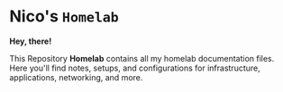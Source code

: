 # Nico's `Homelab`


**Hey, there!**

This Repository **Homelab** contains all my homelab documentation files. Here you'll find notes, setups, and configurations for infrastructure, applications, networking, and more.
